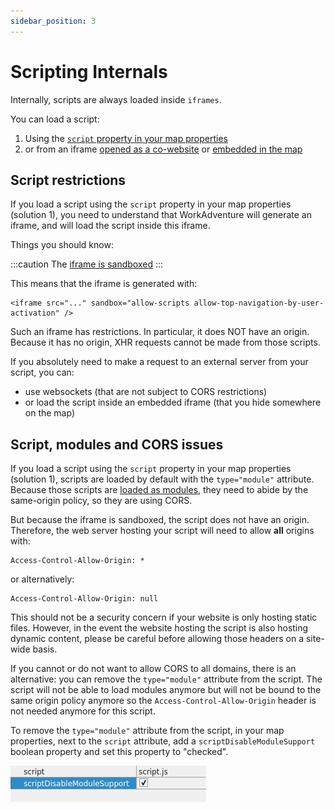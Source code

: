 ```yaml
---
sidebar_position: 3
---
```


# Scripting Internals

Internally, scripts are always loaded inside `iframes`.

You can load a script:

1. Using the [`script` property in your map properties](index.md#adding-a-script-in-the-map)
2. or from an iframe [opened as a co-website](index.md#adding-a-script-in-an-iframe) or [embedded in the map](/map-building/tiled-editor/website-in-map)

## Script restrictions

If you load a script using the `script` property in your map properties (solution 1), you need to understand that
WorkAdventure will generate an iframe, and will load the script inside this iframe.

Things you should know:

:::caution
The [iframe is sandboxed](https://blog.dareboost.com/en/2015/07/securing-iframe-sandbox-attribute/)
:::

This means that the iframe is generated with:

```
<iframe src="..." sandbox="allow-scripts allow-top-navigation-by-user-activation" />
```

Such an iframe has restrictions. In particular, it does NOT have an origin.
Because it has no origin, XHR requests cannot be made from those scripts.

If you absolutely need to make a request to an external server from your script, you can:

- use websockets (that are not subject to CORS restrictions)
- or load the script inside an embedded iframe (that you hide somewhere on the map)

## Script, modules and CORS issues

If you load a script using the `script` property in your map properties (solution 1), scripts are loaded by default with the
`type="module"` attribute. Because those scripts are [loaded as modules](https://developer.mozilla.org/en-US/docs/Web/JavaScript/Guide/Modules#applying_the_module_to_your_html),
they need to abide by the same-origin policy, so they are using CORS.

But because the iframe is sandboxed, the script does not have an origin. Therefore, the web server hosting your script
will need to allow **all** origins with:

```
Access-Control-Allow-Origin: *
```
or alternatively:
```
Access-Control-Allow-Origin: null
```

This should not be a security concern if your website is only hosting static files. However, in the event the website
hosting the script is also hosting dynamic content, please be careful before allowing those headers on a site-wide basis.

If you cannot or do not want to allow CORS to all domains, there is an alternative: you can remove the `type="module"` attribute
from the script. The script will not be able to load modules anymore but will not be bound to the same origin policy anymore
so the `Access-Control-Allow-Origin` header is not needed anymore for this script.

To remove the `type="module"` attribute from the script, in your map properties, next to the `script` attribute,
add a `scriptDisableModuleSupport` boolean property and set this property to "checked".

![](images/script-disable-modules-support.png)
